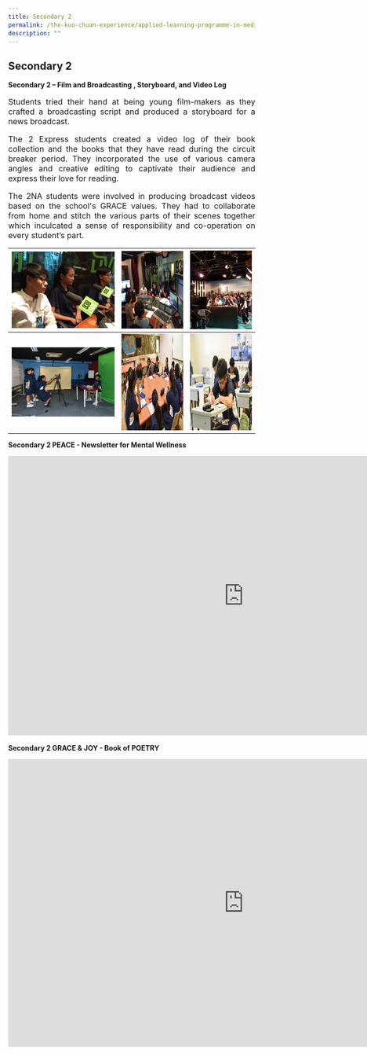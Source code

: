 ```yaml
---
title: Secondary 2
permalink: /the-kuo-chuan-experience/applied-learning-programme-in-media-literacy/secondary-2/
description: ""
---
```

## Secondary 2

**Secondary 2 – Film and Broadcasting , Storyboard, and Video Log**



<p style="text-align: justify;font-size:16px;">
Students tried their hand at being young film-makers as they crafted a broadcasting script and produced a storyboard for a news broadcast.   </p>

<p style="text-align: justify;font-size:16px;">
The 2 Express students created a video log of their book collection and the books that they have read during the circuit breaker period. They incorporated the use of various camera angles and creative editing to captivate their audience and express their love for reading. </p>  

 <p style="text-align: justify;font-size:16px;">
The 2NA students were involved in producing broadcast videos based on the school's GRACE values. They had to collaborate from home and stitch the various parts of their scenes together which inculcated a sense of responsibility and co-operation on every student’s part.</p>
 
 <table>
<thead>
  <tr>
    <th><img src="/images/The%20Kuo%20Chuan%20Experience/ALP%20In%20Media%20Literacy/ALP%20Secondary%202%201.jpg" width="295" height="156"></th>
    <th><img src="/images/The%20Kuo%20Chuan%20Experience/ALP%20In%20Media%20Literacy/ALP%20Secondary%202%202.jpg" width="295" height="158"></th>
    <th><img src="/images/The%20Kuo%20Chuan%20Experience/ALP%20In%20Media%20Literacy/ALP%20Secondary%202%203.jpg" width="293" height="160"></th>
  </tr>
</thead>
<tbody>
  <tr>
    <td><img src="/images/The%20Kuo%20Chuan%20Experience/ALP%20In%20Media%20Literacy/ALP%20Secondary%202%204.png"></td>
    <td><img src="/images/The%20Kuo%20Chuan%20Experience/ALP%20In%20Media%20Literacy/ALP%20Secondary%202%205.png" width="295" height="197"></td>
    <td><img src="/images/The%20Kuo%20Chuan%20Experience/ALP%20In%20Media%20Literacy/ALP%20Secondary%202%206.png" width="292" height="197"></td>
  </tr>
</tbody>
</table>


**Secondary 2 PEACE - Newsletter for Mental Wellness**

<iframe src="https://docs.google.com/presentation/d/e/2PACX-1vRGx6KhSwzedw0A71xF93302QuZOkyGTSzJBQ7ZY5Byxs7rGWgxQbBoMXpC-L-bstnvbb-HDHV1fEP6/embed?start=true&amp;loop=true&amp;delayms=10000" frameborder="0" width="960" height="569" allowfullscreen="true"></iframe>

**Secondary 2 GRACE &amp; JOY - Book of POETRY**
<iframe src="https://docs.google.com/presentation/d/e/2PACX-1vT6rRfVXWD9i-LO6Jfx7SfIuI2jcl9wV6QSkUKLnRVnS9SsoxW-h6URvGRnFQjKxwk7iodau5Y2FXOd/embed?start=true&amp;loop=true&amp;delayms=3000" frameborder="0" width="960" height="586" allowfullscreen="true"></iframe>